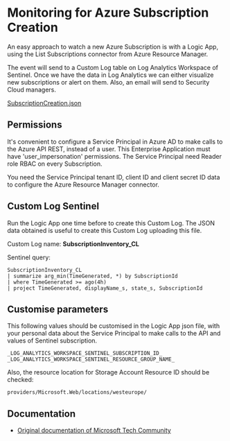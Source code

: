 # Monitoring for Azure Subscription Creation

An easy approach to watch a new Azure Subscription is with a Logic App, using the List Subscriptions connector from Azure Resource Manager.

The event will send to a Custom Log table on Log Analytics Workspace of Sentinel. Once we have the data in Log Analytics we can either visualize new subscriptions or alert on them. Also, an email will send to Security Cloud managers.


[SubscriptionCreation.json](SubscriptionCreation.json)



## Permissions

It's convenient to configure a Service Principal in Azure AD to make calls to the Azure API REST, instead of a user. This Enterprise Application must have 'user_impersonation' permissions. The Service Principal need Reader role RBAC on every Subscription.

You need the Service Principal tenant ID, client ID and client secret ID data to configure the Azure Resource Manager connector.



## Custom Log Sentinel

Run the Logic App one time before to create this Custom Log. The JSON data obtained is useful to create this Custom Log uploading this file.

Custom Log name: **SubscriptionInventory_CL**

Sentinel query:
```
SubscriptionInventory_CL 
| summarize arg_min(TimeGenerated, *) by SubscriptionId 
| where TimeGenerated >= ago(4h) 
| project TimeGenerated, displayName_s, state_s, SubscriptionId 
```


## Customise parameters

This following values should be customised in the Logic App json file, with your personal data about the Service Principal to make calls to the API and values of Sentinel subscription.

```
_LOG_ANALYTICS_WORKSPACE_SENTINEL_SUBSCRIPTION_ID_
_LOG_ANALYTICS_WORKSPACE_SENTINEL_RESOURCE_GROUP_NAME_
```

Also, the resource location for Storage Account Resource ID should be checked:

`providers/Microsoft.Web/locations/westeurope/`





## Documentation

- [Original documentation of Microsoft Tech Community](https://techcommunity.microsoft.com/t5/core-infrastructure-and-security/monitoring-for-azure-subscription-creation/ba-p/2018879)
